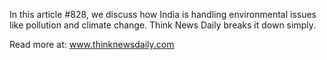 In this article #828, we discuss how India is handling environmental issues like pollution and climate change. Think News Daily breaks it down simply.

Read more at: www.thinknewsdaily.com